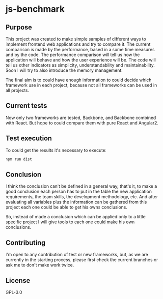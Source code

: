 # js-benchmark


## Purpose

This project was created to make simple samples of different ways to implement frontend web applications and try to compare it. The current comparison is made by the performance, based in a some time measures and by the code. The performance comparison will tell us how the application will behave and how the user experience will be. The code will tell us other indicators as simplicity, understandability and maintainability. Soon I will try to also introduce the memory management.

The final aim is to could have enough information to could decide which framework use in each project, because not all frameworks can be used in all projects.

## Current tests

Now only two frameworks are tested, Backbone, and Backbone combined with React. But hope to could compare them with pure React and Angular2.

## Test execution

To could get the results it's necessary to execute:
```bash
npm run dist
````

## Conclusion

I think the conclusion can't be defined in a general way, that's it, to make a good conclusion each person has to put in the table the new application requirements, the team skills, the development methodology, etc. And after evaluating all variables plus the information can be gathered from this project each one could be able  to get his owns conclusions.

So, instead of made a conclusion which can be applied only to a little specific project I will give tools to each one could make his own conclusions.

## Contributing

I'm open to any contribution of test or new frameworks, but, as we are currently in the starting process,  please first check the current branches or ask me to don't make work twice.

## License

GPL-3.0
